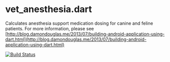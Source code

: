 vet_anesthesia.dart
===================

Calculates anesthesia support medication dosing for canine and feline patients.
For more information, please see [http://blog.damondouglas.me/2013/07/building-android-application-using-dart.html](http://blog.damondouglas.me/2013/07/building-android-application-using-dart.html)

[![Build Status](https://drone.io/github.com/damondouglas/vet_anesthesia.dart/status.png)](https://drone.io/github.com/damondouglas/vet_anesthesia.dart/latest)
